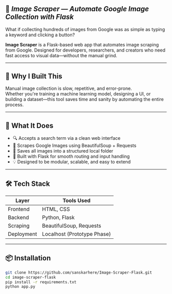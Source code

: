 # <h2>📸 <i>Image Scraper — Automate Google Image Collection with Flask</i></h2>

What if collecting hundreds of images from Google was as simple as typing a keyword and clicking a button?

**Image Scraper** is a Flask-based web app that automates image scraping from Google. Designed for developers, researchers, and creators who need fast access to visual data—without the manual grind.

---

## 🚀 Why I Built This

Manual image collection is slow, repetitive, and error-prone.  
Whether you're training a machine learning model, designing a UI, or building a dataset—this tool saves time and sanity by automating the entire process.

---

## 🧠 What It Does

- 🔍 Accepts a search term via a clean web interface  
- 📡 Scrapes Google Images using BeautifulSoup + Requests  
- 📁 Saves all images into a structured local folder  
- 🧼 Built with Flask for smooth routing and input handling  
- 💡 Designed to be modular, scalable, and easy to extend

---

## 🛠️ Tech Stack

| Layer        | Tools Used                      |
|--------------|----------------------------------|
| Frontend     | HTML, CSS                        |
| Backend      | Python, Flask                    |
| Scraping     | BeautifulSoup, Requests          |
| Deployment   | Localhost (Prototype Phase)      |

---

## 📦 Installation

```bash
git clone https://github.com/sanskarhere/Image-Scraper-Flask.git
cd image-scraper-flask
pip install -r requirements.txt
python app.py
